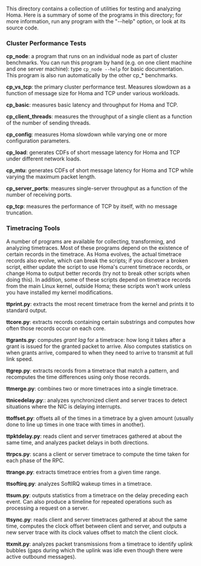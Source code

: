 This directory contains a collection of utilities for testing and
analyzing Homa. Here is a summary of some of the programs in this
directory; for more information, run any program with the "--help"
option, or look at its source code.

### Cluster Performance Tests

**cp_node**: a program that runs on an individual node as part of cluster
benchmarks. You can run this program by hand (e.g. on one client machine
and one server machine): type `cp_node --help` for basic documentation.
This program is also run automatically by the other cp_* benchmarks.

**cp_vs_tcp**: the primary cluster performance test. Measures slowdown
as a function of message size for Homa and TCP under various workloads.

**cp_basic**: measures basic latency and throughput for Homa and TCP.

**cp_client_threads**: measures the throughput of a single client as a
function of the number of sending threads.

**cp_config**: measures Homa slowdown while varying one or more
configuration parameters.

**cp_load**: generates CDFs of short message latency for Homa and
TCP under different network loads.

**cp_mtu**: generates CDFs of short message latency for Homa and TCP
while varying the maximum packet length.

**cp_server_ports**: measures single-server throughput as a function
of the number of receiving ports.

**cp_tcp**: measures the performance of TCP by itself, with no message
truncation.

### Timetracing Tools
A number of programs are available for collecting, transforming, and analyzing
timetraces. Most of these programs depend on the existence of certain
records in the timetrace. As Homa evolves, the actual timetrace records
also evolve, which can break the scripts; if you discover a broken script,
either update the script to use Homa's current timetrace records, or
change Homa to output better records (try not to break other scripts when
doing this). In addition, some of these scripts depend on timetrace records
from the main Linux kernel, outside Homa; these scripts won't work unless
you have installed my kernel modifications.

**ttprint.py**: extracts the most recent timetrace from the kernel and
prints it to standard output.

**ttcore.py**: extracts records containing certain substrings and computes how
often those records occur on each core.

**ttgrants.py**: computes *grant lag* for a timetrace: how long it takes after a
grant is issued for the granted packet to arrive. Also computes statistics on
when grants arrive, compared to when they need to arrive to transmit at full
link speed.

**ttgrep.py**: extracts records from a timetrace that match a pattern, and recomputes
the time differences using only those records.

**ttmerge.py**: combines two or more timetraces into a single timetrace.

**ttnicedelay.py**:: analyzes synchronized client and server traces to
detect situations where the NIC is delaying interrupts.

**ttoffset.py**: offsets all of the times in a timetrace by a given amount (usually
done to line up times in one trace with times in another).

**ttpktdelay.py**: reads client and server timetraces gathered at about the same time,
and analyzes packet delays in both directions.

**ttrpcs.py**: scans a client or server timetrace to compute the time taken for each
phase of the RPC.

**ttrange.py**: extracts timetrace entries from a given time range.

**ttsoftirq.py**: analyzes SoftIRQ wakeup times in a timetrace.

**ttsum.py**: outputs statistics from a timetrace on the delay preceding each event.
Can also produce a timeline for repeated operations such as processing a request
on a server.

**ttsync.py**: reads client and server timetraces gathered at about the same time,
computes the clock offset between client and server, and outputs a new server
trace with its clock values offset to match the client clock.

**ttxmit.py**: analyzes packet transmissions from a timetrace to identify
uplink bubbles (gaps during which the uplink was idle even though there
were active outbound messages).

